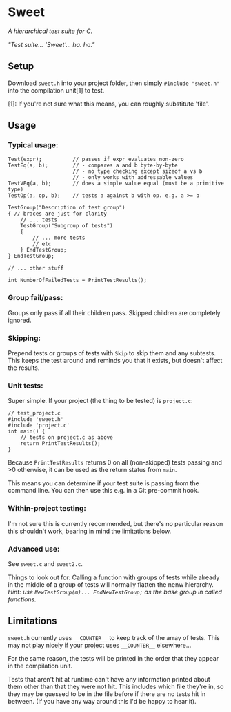 # Sweet
_A hierarchical test suite for C._

_"Test suite... 'Sweet'... ha. ha."_

## Setup
Download `sweet.h` into your project folder, then simply `#include "sweet.h"` into the compilation unit[1] to test.

[1]: If you're not sure what this means, you can roughly substitute 'file'.

## Usage
### Typical usage:
```
Test(expr);          // passes if expr evaluates non-zero
TestEq(a, b);        // - compares a and b byte-by-byte
                     // - no type checking except sizeof a vs b
                     // - only works with addressable values
TestVEq(a, b);       // does a simple value equal (must be a primitive type)
TestOp(a, op, b);    // tests a against b with op. e.g. a >= b

TestGroup("Description of test group")
{ // braces are just for clarity
    // ... tests
    TestGroup("Subgroup of tests")
    {
        // ... more tests
        // etc
    } EndTestGroup;
} EndTestGroup;

// ... other stuff

int NumberOfFailedTests = PrintTestResults();
```

### Group fail/pass:
Groups only pass if all their children pass. Skipped children are completely ignored.

### Skipping:
Prepend tests or groups of tests with `Skip` to skip them and any subtests.
This keeps the test around and reminds you that it exists, but doesn't affect the results.

### Unit tests:
Super simple. If your project (the thing to be tested) is `project.c`:

```
// test_project.c
#include 'sweet.h'
#include 'project.c'
int main() {
    // tests on project.c as above
    return PrintTestResults();
}
```

Because `PrintTestResults` returns 0 on all (non-skipped) tests passing and >0 otherwise, it can be used as the return status from `main`.

This means you can determine if your test suite is passing from the command line. You can then use this e.g. in a Git pre-commit hook.

### Within-project testing:
I'm not sure this is currently recommended, but there's no particular reason this shouldn't work, bearing in mind the limitations below.

### Advanced use:
See `sweet.c` and `sweet2.c`.

Things to look out for:
Calling a function with groups of tests while already in the middle of a group of tests will normally flatten the nenw hierarchy. _Hint: use `NewTestGroup(m)... EndNewTestGroup;` as the base group in called functions._

## Limitations
`sweet.h` currently uses `__COUNTER__` to keep track of the array of tests.
This may not play nicely if your project uses `__COUNTER__` elsewhere...

For the same reason, the tests will be printed in the order that they appear in the compilation unit.

Tests that aren't hit at runtime can't have any information printed about them other than that they were not hit. This includes which file they're in, so they may be guessed to be in the file before if there are no tests hit in between. (If you have any way around this I'd be happy to hear it).
